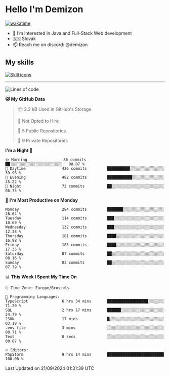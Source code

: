 # Hello I'm Demizon
[![wakatime](https://wakatime.com/badge/user/6ad1949f-d6d7-44f9-9eee-c35e54cc499b.svg)](https://wakatime.com/@6ad1949f-d6d7-44f9-9eee-c35e54cc499b)
- 👀 I’m interested in Java and Full-Stack Web development
- 🇸🇰 Slovak
- 📫 Reach me on discord: @demizon

## My skills
[![Skill icons](https://skillicons.dev/icons?i=java,js,ts,html,css,react,nextjs,tailwind,supabase,py,git,docker,linux,mysql,postgres,mongo&theme=dark)](https://github.com/Demizon3433)

---

<!--START_SECTION:waka-->
![Lines of code](https://img.shields.io/badge/From%20Hello%20World%20I%27ve%20Written-301.5%20thousand%20lines%20of%20code-blue)

**🐱 My GitHub Data** 

> 📦 2.2 kB Used in GitHub's Storage 
 > 
> 🚫 Not Opted to Hire
 > 
> 📜 5 Public Repositories 
 > 
> 🔑 9 Private Repositories 
 > 
**I'm a Night 🦉** 

```text
🌞 Morning                86 commits          ██░░░░░░░░░░░░░░░░░░░░░░░   08.07 % 
🌆 Daytime                426 commits         ██████████░░░░░░░░░░░░░░░   39.96 % 
🌃 Evening                482 commits         ███████████░░░░░░░░░░░░░░   45.22 % 
🌙 Night                  72 commits          ██░░░░░░░░░░░░░░░░░░░░░░░   06.75 % 
```
📅 **I'm Most Productive on Monday** 

```text
Monday                   284 commits         ███████░░░░░░░░░░░░░░░░░░   26.64 % 
Tuesday                  114 commits         ███░░░░░░░░░░░░░░░░░░░░░░   10.69 % 
Wednesday                132 commits         ███░░░░░░░░░░░░░░░░░░░░░░   12.38 % 
Thursday                 181 commits         ████░░░░░░░░░░░░░░░░░░░░░   16.98 % 
Friday                   185 commits         ████░░░░░░░░░░░░░░░░░░░░░   17.35 % 
Saturday                 87 commits          ██░░░░░░░░░░░░░░░░░░░░░░░   08.16 % 
Sunday                   83 commits          ██░░░░░░░░░░░░░░░░░░░░░░░   07.79 % 
```


📊 **This Week I Spent My Time On** 

```text
🕑︎ Time Zone: Europe/Brussels

💬 Programming Languages: 
TypeScript               6 hrs 34 mins       ██████████████████░░░░░░░   71.20 % 
SQL                      2 hrs 17 mins       ██████░░░░░░░░░░░░░░░░░░░   24.79 % 
JSON                     17 mins             █░░░░░░░░░░░░░░░░░░░░░░░░   03.19 % 
.env file                3 mins              ░░░░░░░░░░░░░░░░░░░░░░░░░   00.71 % 
Text                     0 secs              ░░░░░░░░░░░░░░░░░░░░░░░░░   00.07 % 

🔥 Editors: 
PhpStorm                 9 hrs 14 mins       █████████████████████████   100.00 % 
```


 Last Updated on 21/09/2024 01:31:39 UTC
<!--END_SECTION:waka-->
